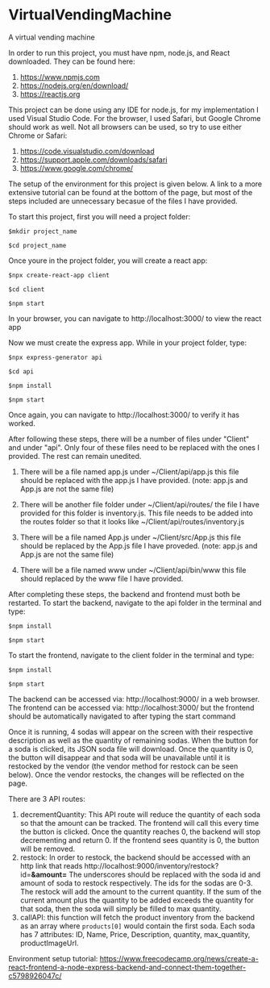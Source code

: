 # VirtualVendingMachine
A virtual vending machine

In order to run this project, you must have npm, node.js, and React downloaded. They can be found here:
1. https://www.npmjs.com
2. https://nodejs.org/en/download/
3. https://reactjs.org

This project can be done using any IDE for node.js, for my implementation I used Visual Studio Code. For the browser, I used Safari, but Google Chrome should work as well. Not all browsers can be used, so try to use either Chrome or Safari:
1. https://code.visualstudio.com/download
2. https://support.apple.com/downloads/safari
3. https://www.google.com/chrome/


The setup of the environment for this project is given below. A link to a more extensive tutorial can be found at the bottom of the page, but most of the steps included are unnecessary becasue of the files I have provided. 


To start this project, first you will need a project folder:


`$mkdir project_name`

`$cd project_name`


Once youre in the project folder, you will create a react app:

`$npx create-react-app client`

`$cd client`

`$npm start`

In your browser, you can navigate to http://localhost:3000/ to view the react app

Now we must create the express app. While in your project folder, type:

`$npx express-generator api`

`$cd api`

`$npm install`

`$npm start`

Once again, you can navigate to http://localhost:3000/ to verify it has worked. 

After following these steps, there will be a number of files under "Client" and under "api". Only four of these files need to be replaced with the ones I provided. The rest can remain unedited.

1) There will be a file named app.js under ~/Client/api/app.js this file should be replaced with the app.js I have provided. (note: app.js and App.js are not the same file)

2) There will be another file folder under ~/Client/api/routes/ the file I have provided for this folder is inventory.js.
   This file needs to be added into the routes folder so that it looks like ~/Client/api/routes/inventory.js

3) There will be a file named App.js under ~/Client/src/App.js this file should be replaced by the App.js file I have proveded. (note: app.js and App.js are not the same file)

4) There will be a file named www under ~/Client/api/bin/www this file should replaced by the www file I have provided.

After completing these steps, the backend and frontend must both be restarted. To start the backend, navigate to the api folder in the terminal and type:

`$npm install`

`$npm start`

To start the frontend, navigate to the client folder in the terminal and type:

`$npm install`

`$npm start`

The backend can be accessed via:  http://localhost:9000/ in a web browser.
The frontend can be accessed via:  http://localhost:3000/ but the frontend should be automatically navigated to after typing the start command

Once it is running, 4 sodas will appear on the screen with their respective description as well as the quantity of remaining sodas. When the button for a soda is clicked, its JSON soda file will download. Once the quantity is 0, the button will disappear and that soda will be unavailable until it is restocked by the vendor (the vendor method for restock can be seen below). Once the vendor restocks, the changes will be reflected on the page. 

There are 3 API routes:
 1. decrementQuantity: This API route will reduce the quantity of each soda so that the amount can be tracked. The frontend will call this every time the button is clicked. Once the quantity reaches 0, the backend will stop decrementing and return 0. If the frontend sees quantity is 0, the button will be removed. 
 2. restock: In order to restock, the backend should be accessed with an http link that reads http://localhost:9000/inventory/restock?id=__&amount=__
The underscores should be replaced with the soda id and amount of soda to restock respectively. The ids for the sodas are 0-3. The restock will add the amount to the current quantity. If the sum of the current amount plus the quantity to be added exceeds the quantity for that soda, then the soda will simply be filled to max quantity. 
3. callAPI: this function will fetch the product inventory from the backend as an array where `products[0]` would contain the first soda. Each soda has 7 attributes: ID, Name, Price, Description, quantity, max_quantity, productImageUrl.


Environment setup tutorial:
https://www.freecodecamp.org/news/create-a-react-frontend-a-node-express-backend-and-connect-them-together-c5798926047c/

